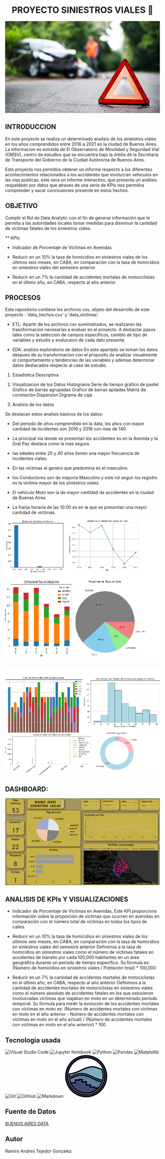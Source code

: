 <h1 align="center"> PROYECTO SINIESTROS VIALES 🚀</h1>

![Alt text](image-1.png)

## INTRODUCCION
En este proyecto se realiza un determinado analisis de los siniestros viales en los años comprendidos entre
2016 a 2021 en la ciudad de Buenos Aires. La informacion es extraida de El Observatorio de Movilidad y Seguridad Vial (OMSV), centro de estudios que se encuentra bajo la órbita de la Secretaría de Transporte del Gobierno de la Ciudad Autónoma de Buenos Aires.

Este proyecto nos permitira obtener un informe respecto a los diferentes acontecimientos relacionados a los accidentes que involucran vehiculos en las vias publicas. este sera un informe interactivo, que presenta un análisis respaldado por datos que atraves de una serie de KPIs nos permitira comprender y sacar conclusiones presente en estos hechos.

## OBJETIVO

Cumplir el Rol de Data Analytic con el fin de generar información que le permita a las autoridades locales tomar medidas para disminuir la cantidad de víctimas fatales de los siniestros viales.


** KPIs

* Indicador de  Porcentaje de Víctimas en Avenidas

* Reducir en un 10% la tasa de homicidios en siniestros viales de los últimos seis meses, en CABA, en comparación con la tasa de homicidios en siniestros viales del semestre anterior

* Reducir en un 7% la cantidad de accidentes mortales de motociclistas en el último año, en CABA, respecto al año anterior


## PROCESOS

Este repositorio contiene los archivos csv, objeto del desarrollo de este proyecto : 'data_hechos.csv' y 'data_victimas'.

 - ETL: Apartir de los archivos csv suministrados, se realizaron las trasnformacion necesarias a evaluar en el proyecto. A destactar pasos tales como la seleccion de campos especificos, cambio de tipo de variables y estudio y evalucaion de cada dato presente.

 - EDA: analisis exploratorio de datos
 En este apartado se toman los datos despues de su transformacion con el proposito de analizar visualmente el comportamiento y tendencias de las variables y ademas determinar datos destacados respecto al caso de estudio.
  1. Estadistica Descriptiva
  2. Visualizacion de los Datos
    Histograma
    Serie de tiempo
    gráfico de pastel
    Grafico de barras agrupadas
    Grafico de barras apiladas
    Matriz de correlación
    Dispersion
    Digrama de caja

  3. Analisis de los datos

  Se destacan estos analisis basicos de los datos:

  - Del periodo de años comprendido en la data, los años con mayor cantidad de incidentes son 2016 y 2018 con mas de 140.

  - La principal via donde se presentan los accidentes es en la Avenida y la Gral Paz destaca como la mas segura.

  - las edades entre 20 y 40 años tienen una mayor frecuencia de incidentes viales.

  - En las victimas el genero que predomina es el masculino.

  - los Conductores son de mayoria Masculino y este rol segun los registro es la victima mayor de los siniestros viales.

  - El vehiculo Moto son la de mayor cantidad de accidentes en la ciudad de Buenas Aires.

  - La franja horaria de las 10:00 es en la que se presentan una mayor cantidad de victimas.


![Alt text](graficos-2.png)


![Alt text](graficos1-1.png)




 ## DASHBOARD: 

![Alt text](image.png)



 ## ANALISIS DE KPIs Y VISUALIZACIONES

  - Indicador de  Porcentaje de Víctimas en Avenidas, Este KPI proporciona información sobre la proporción de víctimas que ocurren en avenidas en comparación con el número total de víctimas en todos los tipos de calles. 

  - Reducir en un 10% la tasa de homicidios en siniestros viales de los últimos seis meses, en CABA, en comparación con la tasa de homicidios en siniestros viales del semestre anterior
  Definimos a la tasa de homicidios en siniestros viales como el número de víctimas fatales en accidentes de tránsito por cada 100,000 habitantes en un área geográfica durante un período de tiempo específico. Su fórmula es: (Número de homicidios en siniestros viales / Población total) * 100,000
  
  - Reducir en un 7% la cantidad de accidentes mortales de motociclistas en el último año, en CABA, respecto al año anterior
  Definimos a la cantidad de accidentes mortales de motociclistas en siniestros viales como el número absoluto de accidentes fatales en los que estuvieron involucradas víctimas que viajaban en moto en un determinado periodo temporal. Su fórmula para medir la evolución de los accidentes mortales con víctimas en moto es: (Número de accidentes mortales con víctimas en moto en el año anterior - Número de accidentes mortales con víctimas en moto en el año actual) / (Número de accidentes mortales con víctimas en moto en el año anterior) * 100 
  
   








## Tecnologia usada
![Visual Studio Code](https://img.shields.io/badge/Visual%20Studio%20Code-0078d7.svg?style=for-the-badge&logo=visual-studio-code&logoColor=white)
![Jupyter Notebook](https://img.shields.io/badge/jupyter-%23FA0F00.svg?style=for-the-badge&logo=jupyter&logoColor=white)
![Python](https://img.shields.io/badge/python-3670A0?style=for-the-badge&logo=python&logoColor=ffdd54)
![Pandas](https://img.shields.io/badge/pandas-%23150458.svg?style=for-the-badge&logo=pandas&logoColor=white)
![Matplotlib](https://img.shields.io/badge/Matplotlib-%23ffffff.svg?style=for-the-badge&logo=Matplotlib&logoColor=black)
![Git](https://img.shields.io/badge/git-%23F05033.svg?style=for-the-badge&logo=git&logoColor=white)
![GitHub](https://img.shields.io/badge/github-%23121011.svg?style=for-the-badge&logo=github&logoColor=white)
![Markdown](https://img.shields.io/badge/markdown-%23000000.svg?style=for-the-badge&logo=markdown&logoColor=white)
![Seaborn](https://raw.githubusercontent.com/Rickhersd/Rickhersd/e7a293e7309996b0a377e4bd8097aeeca321853b/neobrutalist_icons/neo_seaborn.svg)

## Fuente de Datos

 [BUENOS AIRES DATA](https://data.buenosaires.gob.ar/dataset/victimas-siniestros-viales)



## Autor

Ramiro Andres Tejedor Gonzalez